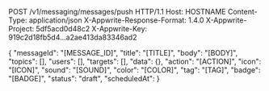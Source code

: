 POST /v1/messaging/messages/push HTTP/1.1
Host: HOSTNAME
Content-Type: application/json
X-Appwrite-Response-Format: 1.4.0
X-Appwrite-Project: 5df5acd0d48c2
X-Appwrite-Key: 919c2d18fb5d4...a2ae413da83346ad2

{
  "messageId": "[MESSAGE_ID]",
  "title": "[TITLE]",
  "body": "[BODY]",
  "topics": [],
  "users": [],
  "targets": [],
  "data": {},
  "action": "[ACTION]",
  "icon": "[ICON]",
  "sound": "[SOUND]",
  "color": "[COLOR]",
  "tag": "[TAG]",
  "badge": "[BADGE]",
  "status": "draft",
  "scheduledAt": 
}
